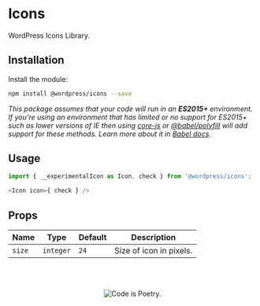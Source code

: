 # Icons

WordPress Icons Library.

## Installation

Install the module:

```bash
npm install @wordpress/icons --save
```

_This package assumes that your code will run in an **ES2015+** environment. If you're using an environment that has limited or no support for ES2015+ such as lower versions of IE then using [core-js](https://github.com/zloirock/core-js) or [@babel/polyfill](https://babeljs.io/docs/en/next/babel-polyfill) will add support for these methods. Learn more about it in [Babel docs](https://babeljs.io/docs/en/next/caveats)._

## Usage

```js
import { __experimentalIcon as Icon, check } from '@wordpress/icons';

<Icon icon={ check } />
```

## Props

Name | Type | Default | Description
--- | --- | --- | ---
`size` | `integer` | `24` | Size of icon in pixels.


<br/><br/><p align="center"><img src="https://s.w.org/style/images/codeispoetry.png?1" alt="Code is Poetry." /></p>
